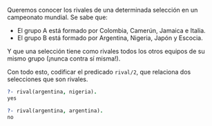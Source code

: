 Queremos conocer los rivales de una determinada selección en un campeonato mundial. Se sabe que:

* El grupo A está formado por Colombia, Camerún, Jamaica e Italia.
* El grupo B está formado por Argentina, Nigeria, Japón y Escocia.

Y que una selección tiene como rivales todos los otros equipos de su mismo grupo (¡nunca contra sí misma!).

Con todo esto, codificar el predicado `rival/2`, que relaciona dos selecciones que son rivales.


```prolog
?- rival(argentina, nigeria).
yes
```

```prolog
?- rival(argentina, argentina).
no
```
